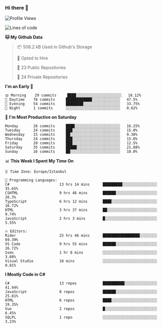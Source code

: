 ### Hi there 👋

<!--START_SECTION:waka-->
![Profile Views](http://img.shields.io/badge/Profile%20Views-0-blue)

![Lines of code](https://img.shields.io/badge/From%20Hello%20World%20I%27ve%20Written-25.0%20million%20lines%20of%20code-blue)

**🐱 My Github Data** 

> 📦 508.2 kB Used in Github's Storage 
 > 
> 💼 Opted to Hire
 > 
> 📜 23 Public Repositories
 > 
> 🔑 24 Private Repositories 

**I'm an Early 🐤** 

```text
🌞 Morning    29 commits     ████░░░░░░░░░░░░░░░░░░░░░   18.12% 
🌆 Daytime    76 commits     ████████████░░░░░░░░░░░░░   47.5% 
🌃 Evening    54 commits     ████████░░░░░░░░░░░░░░░░░   33.75% 
🌙 Night      1 commits      ░░░░░░░░░░░░░░░░░░░░░░░░░   0.62%

```
📅 **I'm Most Productive on Saturday** 

```text
Monday       26 commits     ████░░░░░░░░░░░░░░░░░░░░░   16.25% 
Tuesday      24 commits     ███░░░░░░░░░░░░░░░░░░░░░░   15.0% 
Wednesday    15 commits     ██░░░░░░░░░░░░░░░░░░░░░░░   9.38% 
Thursday     24 commits     ███░░░░░░░░░░░░░░░░░░░░░░   15.0% 
Friday       20 commits     ███░░░░░░░░░░░░░░░░░░░░░░   12.5% 
Saturday     35 commits     █████░░░░░░░░░░░░░░░░░░░░   21.88% 
Sunday       16 commits     ██░░░░░░░░░░░░░░░░░░░░░░░   10.0%

```


📊 **This Week I Spent My Time On** 

```text
⌚︎ Time Zone: Europe/Istanbul

💬 Programming Languages: 
C#                       13 hrs 14 mins      █████████░░░░░░░░░░░░░░░░   35.65% 
CSHTML                   9 hrs 46 mins       ██████░░░░░░░░░░░░░░░░░░░   26.3% 
TypeScript               6 hrs 12 mins       ████░░░░░░░░░░░░░░░░░░░░░   16.72% 
HTML                     3 hrs 37 mins       ██░░░░░░░░░░░░░░░░░░░░░░░   9.74% 
JavaScript               2 hrs 3 mins        █░░░░░░░░░░░░░░░░░░░░░░░░   5.55%

🔥 Editors: 
Rider                    25 hrs 46 mins      █████████████████░░░░░░░░   69.39% 
VS Code                  9 hrs 55 mins       ██████░░░░░░░░░░░░░░░░░░░   26.72% 
Ssms                     1 hr 8 mins         ░░░░░░░░░░░░░░░░░░░░░░░░░   3.08% 
Visual Studio            18 mins             ░░░░░░░░░░░░░░░░░░░░░░░░░   0.81%

```

**I Mostly Code in C#** 

```text
C#                       13 repos            ██████████░░░░░░░░░░░░░░░   41.94% 
JavaScript               8 repos             ██████░░░░░░░░░░░░░░░░░░░   25.81% 
HTML                     6 repos             ████░░░░░░░░░░░░░░░░░░░░░   19.35% 
Vue                      2 repos             █░░░░░░░░░░░░░░░░░░░░░░░░   6.45% 
SQLPL                    1 repo              ░░░░░░░░░░░░░░░░░░░░░░░░░   3.23%

```



<!--END_SECTION:waka-->

<!--
**ebubekirdinc/ebubekirdinc** is a ✨ _special_ ✨ repository because its `README.md` (this file) appears on your GitHub profile.

Here are some ideas to get you started:

- 🔭 I’m currently working on ...
- 🌱 I’m currently learning ...
- 👯 I’m looking to collaborate on ...
- 🤔 I’m looking for help with ...
- 💬 Ask me about ...
- 📫 How to reach me: ...
- 😄 Pronouns: ...
- ⚡ Fun fact: ...
-->
